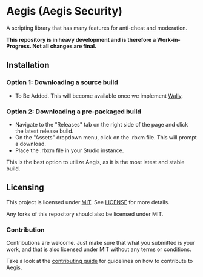 # Aegis (Aegis Security)
A scripting library that has many features for anti-cheat and moderation.

**This repository is in heavy development and is therefore a Work-in-Progress. Not all changes are final.**

## Installation

### Option 1: Downloading a source build
* To Be Added. This will become available once we implement [Wally](https://github.com/UpliftGames/wally).

### Option 2: Downloading a pre-packaged build
* Navigate to the "Releases" tab on the right side of the page and click the latest release build.
* On the "Assets" dropdown menu, click on the .rbxm file. This will prompt a download.
* Place the .rbxm file in your Studio instance.

This is the best option to utilize Aegis, as it is the most latest and stable build.

## Licensing
This project is licensed under [MIT](http://opensource.org/licenses/MIT). See [LICENSE](LICENSE) for more details.

Any forks of this repository should also be licensed under MIT.

### Contribution
Contributions are welcome. Just make sure that what you submitted is your work, and that is also licensed under MIT without any terms or conditions.

Take a look at the [contributing guide](CONTRIBUTING.md) for guidelines on how to contribute to Aegis.
